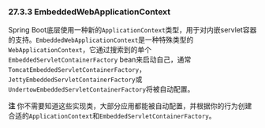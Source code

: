 ### 27.3.3 EmbeddedWebApplicationContext

Spring Boot底层使用一种新的`ApplicationContext`类型，用于对内嵌servlet容器的支持。`EmbeddedWebApplicationContext`是一种特殊类型的`WebApplicationContext`，它通过搜索到的单个`EmbeddedServletContainerFactory` bean来启动自己，通常`TomcatEmbeddedServletContainerFactory`，`JettyEmbeddedServletContainerFactory`或`UndertowEmbeddedServletContainerFactory`将被自动配置。

**注** 你不需要知道这些实现类，大部分应用都能被自动配置，并根据你的行为创建合适的`ApplicationContext`和`EmbeddedServletContainerFactory`。
